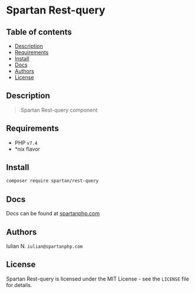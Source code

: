 # Spartan Rest-query

## Table of contents

* [Description](#description)
* [Requirements](#requirements)
* [Install](#install)
* [Docs](#docs)
* [Authors](#authors)
* [License](#license)


## Description

> Spartan Rest-query component
	

## Requirements

- PHP `v7.4`
- *nix flavor


## Install

```bash
composer require spartan/rest-query
```

## Docs

Docs can be found at [spartanphp.com](https://spartanphp.com)


## Authors

Iulian N. `iulian@spartanphp.com`


## License

Spartan Rest-query is licensed under the MIT License - see the `LICENSE` file for details.
